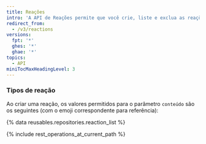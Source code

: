 ```yaml
---
title: Reações
intro: 'A API de Reações permite que você crie, liste e exclua as reações nos comentários.'
redirect_from:
  - /v3/reactions
versions:
  fpt: '*'
  ghes: '*'
  ghae: '*'
topics:
  - API
miniTocMaxHeadingLevel: 3
---
```


### Tipos de reação

Ao criar uma reação, os valores permitidos para o parâmetro `conteúdo` são os seguintes (com o emoji correspondente para referência):

{% data reusables.repositories.reaction_list %}

{% include rest_operations_at_current_path %}
